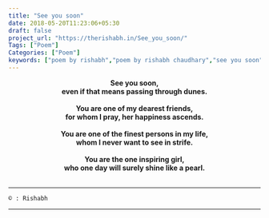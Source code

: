 ```yaml
---
title: "See you soon"
date: 2018-05-20T11:23:06+05:30
draft: false
project_url: "https://therishabh.in/See_you_soon/"
Tags: ["Poem"]
Categories: ["Poem"]
keywords: ["poem by rishabh","poem by rishabh chaudhary","see you soon"]
---
```



<center>
<b>
See you soon,<br>
even if that means passing through dunes.<br><br>
You are one of my dearest friends,<br>
for whom I pray, her happiness ascends.<br><br>
You are one of the finest persons in my life,<br>
whom I never want to see in strife.<br><br>
You are the one inspiring girl,<br>
who one day will surely shine like a pearl.<br><br>
</b></center>

___________________________________________
```
© : Rishabh
```

___________________________________________
